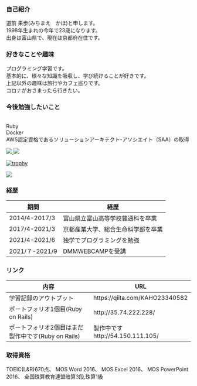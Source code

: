 ### 自己紹介
道前 果歩(みちまえ　かほ)と申します。
<br>1998年生まれの今年で23歳になります。
<br>出身は富山県で、現在は京都府在住です。

### 好きなことや趣味
プログラミング学習です。
<br>基本的に、様々な知識を吸収し、学び続けることが好きです。
<br>上記以外の趣味は旅行やカフェ巡りです。
<br>コロナがおさまったら行きたい。

### 今後勉強したいこと

<br>Ruby
<br>Docker
<br>AWS認定資格であるソリューションアーキテクト-アソシエイト（SAA）の取得

<a href="https://github.com/michimichi2021/github-readme-stats">
  <img src="https://github-readme-stats.vercel.app/api?username=michimichi2021&show_icons=true&theme=cobalt" />
</a>
<a href="https://github.com/michimichi2021/github-readme-stats">
  <img src="https://github-readme-stats.vercel.app/api/top-langs/?username=michimichi2021&theme=cobalt" />
</a>

[![trophy](https://github-profile-trophy.vercel.app/?username=michimichi2021)](https://github.com/ryo-ma/github-profile-trophy)

![](https://github-profile-summary-cards.vercel.app/api/cards/profile-details?username=michimichi2021&theme=monokai)



### 経歴
<table>
  <thead>
    <th>期間</th>
    <th>経歴</th>
  </thead>
  <tbody>
    <tr>
    <td>2014/4-2017/3</td><td>富山県立富山高等学校普通科を卒業</td>
    </tr>
    <tr>
    <td>2017/4-2021/3</td><td>京都産業大学、総合生命科学部を卒業</td>
    </tr>
    <tr>
    <td>2021/4-2021/6</td><td>独学でプログラミングを勉強</td>
    </tr>
    <tr>
    <td>2021/７-2021/9</td><td>DMMWEBCAMPを受講</td>
    </tr>
  </tbody>
</table>

### リンク
<table>
  <thead>
    <th>内容</th>
    <th>URL</th>
  </thead>
  <tbody>
    <tr>
    <td>学習記録のアウトプット</td><td>https://qiita.com/KAHO23340582</td>
    </tr>
    <tr>
    <td>ポートフォリオ1個目(Ruby on Rails)</td><td>http://35.74.222.228/</td>
    </tr>
    <tr>
    <td>ポートフォリオ2個目はまだ製作中です(Ruby on Rails)</td><td>製作中ですhttp://54.150.111.105/</td>
    </tr>
  </tbody>
</table>

###  取得資格
TOEIC(L&R)670点、
MOS Word 2016、
MOS Excel 2016、
MOS PowerPoint 2016、
全国珠算教育連盟暗算3段,珠算1級






<!--
**michimichi2021/michimichi2021** is a ✨ _special_ ✨ repository because its `README.md` (this file) appears on your GitHub profile.

Here are some ideas to get you started:

- 🔭 I’m currently working on ...
- 🌱 I’m currently learning ...
- 👯 I’m looking to collaborate on ...
- 🤔 I’m looking for help with ...
- 💬 Ask me about ...
- 📫 How to reach me: ...
- 😄 Pronouns: ...
- ⚡ Fun fact: ...
-->
